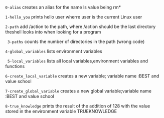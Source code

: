 `0-alias` creates an alias for the name ls value being rm*

`1-hello_you` prints hello user wherre user is the current Linux user

`2-path` add /action to the path, where /action should be the last directory theshell looks into when looking for a program

` 3-paths` counts the number of directories in the path (wrong code)

`4-global_variables` lists environment variables

` 5-local_variables` lists all local variables,environment variables and functions

`6-create_local_variable` creates a new variable; variable name :BEST and value school

`7-create_global_variable` creates a new global variable;variable name :BEST and value school

`8-true_knowledge` prints the result of the addition of 128 with the value stored in the environment variable TRUEKNOWLEDGE
